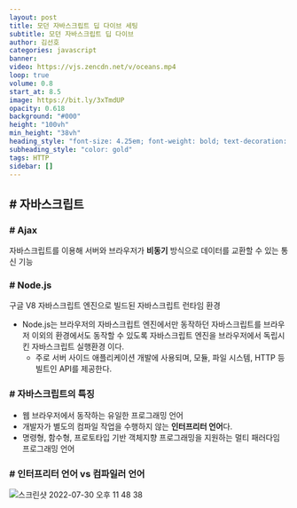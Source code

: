 ```yaml
---
layout: post 
title: 모던 자바스크립트 딥 다이브 세팅 
subtitle: 모던 자바스크립트 딥 다이브 
author: 김선호 
categories: javascript 
banner:
video: https://vjs.zencdn.net/v/oceans.mp4
loop: true 
volume: 0.8 
start_at: 8.5 
image: https://bit.ly/3xTmdUP
opacity: 0.618 
background: "#000"
height: "100vh"
min_height: "38vh"
heading_style: "font-size: 4.25em; font-weight: bold; text-decoration: underline"
subheading_style: "color: gold"
tags: HTTP 
sidebar: []
---
```


## # 자바스크립트

### # Ajax
자바스크립트를 이용해 서버와 브라우저가 **비동기** 방식으로 데이터를 교환할 수 있는 통신 기능

### # Node.js
구글 V8 자바스크립트 엔진으로 빌드된 자바스크립트 런타임 환경
- Node.js는 브라우저의 자바스크립트 엔진에서만 동작하던 자바스크립트를 브라우저 이외의 환경에서도 동작할 수 있도록 자바스크립트 엔진을 브라우저에서 독립시킨 자바스크립트 실행환경 이다.
  - 주로 서버 사이드 애플리케이션 개발에 사용되며, 모듈, 파일 시스템, HTTP 등 빌트인 API를 제공한다.

### # 자바스크립트의 특징
- 웹 브라우저에서 동작하는 유일한 프로그래밍 언어
- 개발자가 별도의 컴파일 작업을 수행하지 않는 **인터프리터 언어**다.
- 명령형, 함수형, 프로토타입 기반 객체지향 프로그래밍을 지원하는 멀티 패러다임 프로그래밍 언어

### # 인터프리터 언어 vs 컴파일러 언어
![스크린샷 2022-07-30 오후 11 48 38](https://user-images.githubusercontent.com/63573287/181919642-c9857703-af6f-419b-925d-11f2d973eced.png)
